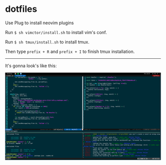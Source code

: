 # dotfiles
Use Plug to install neovim plugins

Run `$ sh vimctor/install.sh` to install vim's conf.

Run `$ sh tmux/install.sh` to install tmux.

Then type `prefix + R` and `prefix + I` to finish tmux installation.

--------

It's gonna look's like this:

![screen](screen.png)
